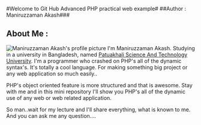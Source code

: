 #Welcome to Git Hub Advanced PHP practical web example#
##Author : Maniruzzaman Akash###

## About Me :
![Maniruzzaman Akash's profile picture](https://media.licdn.com/mpr/mpr/shrinknp_200_200/AAEAAQAAAAAAAARpAAAAJDA4NjdjNjBkLWFlZmMtNDY4ZS04ODRjLTY4NzRmMGJjMTcwMQ.jpg "Maniruzzaman Akash's profile picture")
I'm Maniruzzaman Akash. Studying in a university in Bangladesh, named [Patuakhali Science And Technology University](https://pstu.ac.bd). I'm a programmer who crashed on PHP's all of the dynamic syntax's. It's totally a cool language. For making something big project or any web application so much easily..

PHP's object oriented feature is more structured and that is awesome.
Stay with me and in this mini repository I'll show you PHP's all of the dynamic use of any web or web related application.

So man..wait for my lecture and I'll share everything, what is known to me. And you can ask me any question....
